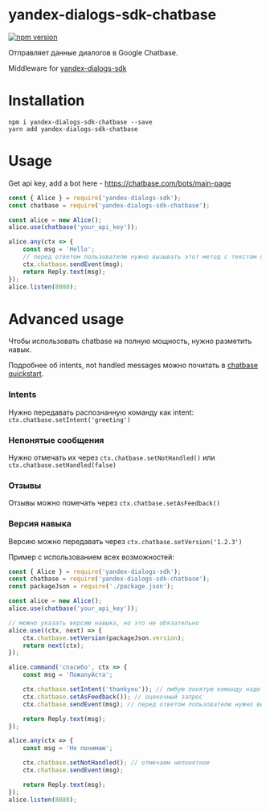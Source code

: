 # yandex-dialogs-sdk-chatbase
[![npm version](https://badge.fury.io/js/yandex-dialogs-sdk-chatbase.svg)](https://badge.fury.io/js/yandex-dialogs-sdk-chatbase)

Отправляет данные диалогов в Google Chatbase.

Middleware for [yandex-dialogs-sdk](https://github.com/fletcherist/yandex-dialogs-sdk)

# Installation

`npm i yandex-dialogs-sdk-chatbase --save`    
`yarn add yandex-dialogs-sdk-chatbase`

# Usage

Get api key, add a bot here - https://chatbase.com/bots/main-page

```js
const { Alice } = require('yandex-dialogs-sdk');
const chatbase = require('yandex-dialogs-sdk-chatbase');

const alice = new Alice();
alice.use(chatbase('your_api_key'));

alice.any(ctx => {
    const msg = 'Hello';
    // перед ответом пользователю нужно вызывать этот метод с текстом ответа
    ctx.chatbase.sendEvent(msg);
    return Reply.text(msg);
});
alice.listen(8080);
```

# Advanced usage
Чтобы использовать chatbase на полную мощность, нужно разметить навык.

Подробнее об intents, not handled messages можно почитать в [chatbase quickstart](https://chatbase.com/documentation/quickstart).

### Intents
Нужно передавать распознанную команду как intent: `ctx.chatbase.setIntent('greeting')`

### Непонятые сообщения
Нужно отмечать их через `ctx.chatbase.setNotHandled()` или `ctx.chatbase.setHandled(false)`

### Отзывы
Отзывы можно помечать через `ctx.chatbase.setAsFeedback()`

### Версия навыка
Версию можно передавать через `ctx.chatbase.setVersion('1.2.3')`

Пример с использованием всех возможностей:

```js
const { Alice } = require('yandex-dialogs-sdk');
const chatbase = require('yandex-dialogs-sdk-chatbase');
const packageJson = require('./package.json');

const alice = new Alice();
alice.use(chatbase('your_api_key'));

// можно указать версию навыка, но это не обязательно
alice.use((ctx, next) => {
    ctx.chatbase.setVersion(packageJson.version);
    return next(ctx);
});

alice.command('спасибо', ctx => {
    const msg = 'Пожалуйста';

    ctx.chatbase.setIntent('thankyou')); // любую понятую команду надо размечать
    ctx.chatbase.setAsFeedback()); // оценочный запрос
    ctx.chatbase.sendEvent(msg); // перед ответом пользователю нужно вызывать этот метод с текстом ответа

    return Reply.text(msg);
});

alice.any(ctx => {
    const msg = 'Не понимаю';

    ctx.chatbase.setNotHandled(); // отмечаем непонятное
    ctx.chatbase.sendEvent(msg);

    return Reply.text(msg);
});
alice.listen(8080);
```
